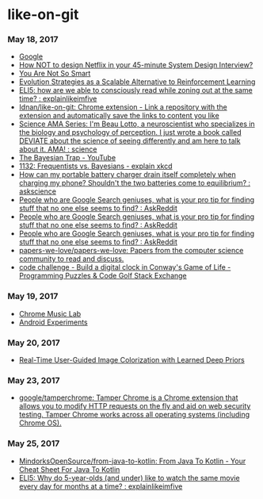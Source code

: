 # like-on-git

### May 18, 2017
- [Google](https://www.google.co.in/) 
- [How NOT to design Netflix in your 45-minute System Design Interview?](https://hackernoon.com/how-not-to-design-netflix-in-your-45-minute-system-design-interview-64953391a054) 
- [You Are Not So Smart](https://youarenotsosmart.com/) 
- [Evolution Strategies as a Scalable Alternative to Reinforcement Learning](https://blog.openai.com/evolution-strategies/) 
- [ELI5: how are we able to consciously read while zoning out at the same time? : explainlikeimfive](https://www.reddit.com/r/explainlikeimfive/comments/672rb2/eli5_how_are_we_able_to_consciously_read_while/?st=j2u7so79&sh=adeb876e) 
- [Idnan/like-on-git: Chrome extension - Link a repository with the extension and automatically save the links to content you like](https://github.com/Idnan/like-on-git) 
- [Science AMA Series: I'm Beau Lotto, a neuroscientist who specializes in the biology and psychology of perception. I just wrote a book called DEVIATE about the science of seeing differently and am here to talk about it. AMA! : science](https://www.reddit.com/r/science/comments/678la4/science_ama_series_im_beau_lotto_a_neuroscientist/?st=j2u7snri&sh=0f6d64d4) 
- [The Bayesian Trap - YouTube](https://www.youtube.com/watch?v=R13BD8qKeTg) 
- [1132: Frequentists vs. Bayesians - explain xkcd](https://www.explainxkcd.com/wiki/index.php/1132:_Frequentists_vs._Bayesians#cite_note-munroe-on-gelman-0) 
- [How can my portable battery charger drain itself completely when charging my phone? Shouldn't the two batteries come to equilibrium? : askscience](https://www.reddit.com/r/askscience/comments/63mm0h/how_can_my_portable_battery_charger_drain_itself/?st=j2uc4260&sh=e194352c) 
- [People who are Google Search geniuses, what is your pro tip for finding stuff that no one else seems to find? : AskReddit](https://www.reddit.com/r/AskReddit/comments/5t3rk4/people_who_are_google_search_geniuses_what_is/?st=j2udzwbt&sh=929ef693) 
- [People who are Google Search geniuses, what is your pro tip for finding stuff that no one else seems to find? : AskReddit](https://www.reddit.com/r/AskReddit/comments/5t3rk4/people_who_are_google_search_geniuses_what_is/?st=j2udzwbt&sh=929ef693) 
- [People who are Google Search geniuses, what is your pro tip for finding stuff that no one else seems to find? : AskReddit](https://www.reddit.com/r/AskReddit/comments/5t3rk4/people_who_are_google_search_geniuses_what_is/?st=j2udzwbt&sh=929ef693) 
- [papers-we-love/papers-we-love: Papers from the computer science community to read and discuss.](https://github.com/papers-we-love/papers-we-love) 
- [code challenge - Build a digital clock in Conway's Game of Life - Programming Puzzles & Code Golf Stack Exchange](https://codegolf.stackexchange.com/questions/88783/build-a-digital-clock-in-conways-game-of-life/111932#111932) 

### May 19, 2017
- [Chrome Music Lab](https://musiclab.chromeexperiments.com/Experiments) 
- [Android Experiments](https://www.androidexperiments.com/) 

### May 20, 2017
- [Real-Time User-Guided Image Colorization with Learned Deep Priors](https://richzhang.github.io/ideepcolor/) 

### May 23, 2017
- [google/tamperchrome: Tamper Chrome is a Chrome extension that allows you to modify HTTP requests on the fly and aid on web security testing. Tamper Chrome works across all operating systems (including Chrome OS).](https://github.com/google/tamperchrome) 

### May 25, 2017
- [MindorksOpenSource/from-java-to-kotlin: From Java To Kotlin - Your Cheat Sheet For Java To Kotlin](https://github.com/MindorksOpenSource/from-java-to-kotlin) 
- [ELI5: Why do 5-year-olds (and under) like to watch the same movie every day for months at a time? : explainlikeimfive](https://www.reddit.com/r/explainlikeimfive/comments/6d22mv/eli5_why_do_5yearolds_and_under_like_to_watch_the/?st=j345vpxs&sh=10a65283) 
